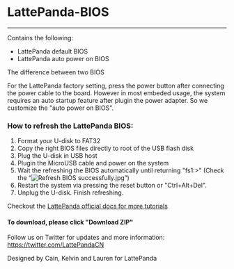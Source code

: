 # LattePanda-BIOS
----------------

Contains the following:

- LattePanda default BIOS
- LattePanda auto power on BIOS

The difference between two BIOS

For the LattePanda factory setting, press the power button after connecting the power cable to the board. However in most embeded usage, the system requires an auto startup feature after plugin the power adapter. So we customize the "auto power on BIOS".


### How to refresh the LattePanda BIOS:

1. Format your U-disk to FAT32
2. Copy the right BIOS files directly to root of the USB flash disk
3. Plug the U-disk in USB host
4. Plugin the MicroUSB cable and power on the system
5. Wait the refreshing the BIOS automatically until returning "fs1:\>" (Check the “![Refresh BIOS successfully.jpg](http://www.lattepanda.com/wp-content/uploads/2016/04/Refresh-BIOS-successfully.jpg)”)
6. Restart the system via pressing the reset button or "Ctrl+Alt+Del".
7. Unplug the U-disk. Finish refreshing.

Checkout the [LattePanda official docs for more tutorials](http://www.lattepanda.com/docs) 

#### To download, please click "Download ZIP"

Follow us on Twitter for updates and more information: https://twitter.com/LattePandaCN

Designed by Cain, Kelvin and Lauren for LattePanda
